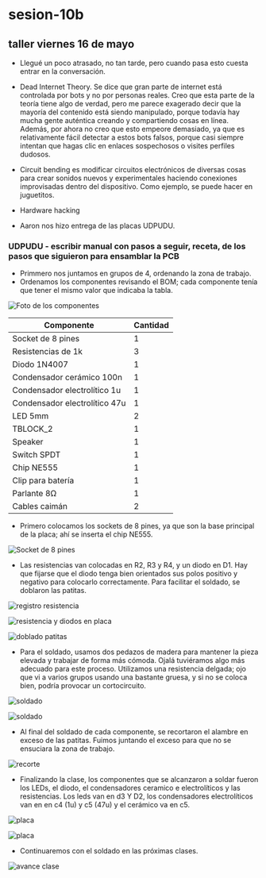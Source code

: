 # sesion-10b

## taller viernes 16 de mayo

- Llegué un poco atrasado, no tan tarde, pero cuando pasa esto cuesta entrar en la conversación.
  
- Dead Internet Theory. Se dice que gran parte de internet está controlada por bots y no por personas reales. Creo que esta parte de la teoría tiene algo de verdad, pero me parece exagerado decir que la mayoría del contenido está siendo manipulado, porque todavía hay mucha gente auténtica creando y compartiendo cosas en línea. Además, por ahora no creo que esto empeore demasiado, ya que es relativamente fácil detectar a estos bots falsos, porque casi siempre intentan que hagas clic en enlaces sospechosos o visites perfiles dudosos.
  
- Circuit bending es modificar circuitos electrónicos de diversas cosas para crear sonidos nuevos y experimentales haciendo conexiones improvisadas dentro del dispositivo. Como ejemplo, se puede hacer en juguetitos.
  
- Hardware hacking
  
- Aaron nos hizo entrega de las placas UDPUDU.

### UDPUDU - escribir manual con pasos a seguir, receta, de los pasos que siguieron para ensamblar la PCB

- Primmero nos juntamos en grupos de 4, ordenando la zona de trabajo.
- Ordenamos los componentes revisando el BOM; cada componente tenía que tener el mismo valor que indicaba la tabla.
  
![Foto de los componentes](./archivos/componentes.jpg)

| Componente                      | Cantidad |
|--------------------------------|----------|
| Socket de 8 pines              | 1        |
| Resistencias de 1k             | 3        |
| Diodo 1N4007                   | 1        |
| Condensador cerámico 100n      | 1        |
| Condensador electrolítico 1u   | 1        |
| Condensador electrolítico 47u  | 1        |
| LED 5mm                        | 2        |
| TBLOCK_2                       | 1        |
| Speaker                        | 1        |
| Switch SPDT                    | 1        |
| Chip NE555                     | 1        |
| Clip para batería              | 1        |
| Parlante 8Ω                    | 1        |
| Cables caimán                  | 2        |

- Primero colocamos los sockets de 8 pines, ya que son la base principal de la placa; ahí se inserta el chip NE555.
  
![Socket de 8 pines](./archivos/1.jpg)

- Las resistencias van colocadas en R2, R3 y R4, y un diodo en D1. Hay que fijarse que el diodo tenga bien orientados sus polos positivo y negativo para colocarlo correctamente. Para facilitar el soldado, se doblaron las patitas.
  
![registro resistencia](./archivos/resistencia.png)
  
![resistencia y diodos en placa](./archivos/2.png)
  
![doblado patitas](./archivos/3.png)

- Para el soldado, usamos dos pedazos de madera para mantener la pieza elevada y trabajar de forma más cómoda. Ojalá tuviéramos algo más adecuado para este proceso. Utilizamos una resistencia delgada; ojo que vi a varios grupos usando una bastante gruesa, y si no se coloca bien, podría provocar un cortocircuito.

![soldado](./archivos/4.png)

![soldado](./archivos/5.png)

- Al final del soldado de cada componente, se recortaron el alambre en exceso de las patitas. Fuimos juntando el exceso para que no se ensuciara la zona de trabajo.
  
![recorte](./archivos/6.png)

- Finalizando la clase, los componentes que se alcanzaron a soldar fueron los LEDs, el diodo, el condensadores ceramico e electrolíticos y las resistencias. Los leds van en d3 Y D2, los condensadores electrolíticos van en en c4 (1u) y c5 (47u) y el cerámico va en c5.

![placa](./archivos/7.png)

![placa](./archivos/8.png)

- Continuaremos con el soldado en las próximas clases.

![avance clase](./archivos/9.png)
